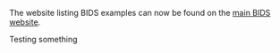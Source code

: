The website listing BIDS examples can now be found on the [main BIDS website](https://bids-website.readthedocs.io/en/latest/datasets/examples.html).

Testing something
